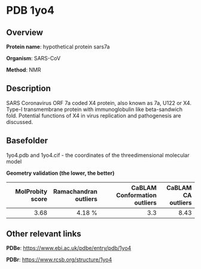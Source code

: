 # PDB 1yo4

## Overview

**Protein name**: hypothetical protein sars7a

**Organism**: SARS-CoV

**Method**: NMR

## Description

SARS Coronavirus ORF 7a coded X4 protein, also known as 7a, U122 or X4. Type-I transmembrane protein with immunoglobulin like beta-sandwich fold. Potential functions of X4 in virus replication and pathogenesis are discussed.

## Basefolder

1yo4.pdb and 1yo4.cif - the coordinates of the threedimensional molecular model




**Geometry validation (the lower, the better)**

|   |**MolProbity<br>score**| **Ramachandran<br>outliers** | **CaBLAM<br>Conformation outliers** | **CaBLAM<br>CA outliers** |
|---|-------------:|----------------:|----------------:|----------------:|
||  3.68|  4.18 %|3.3|8.43|


## Other relevant links 
**PDBe**:  https://www.ebi.ac.uk/pdbe/entry/pdb/1yo4
 
**PDBr**: https://www.rcsb.org/structure/1yo4 
